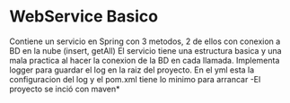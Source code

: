 # WebService Basico
Contiene un servicio en Spring con 3 metodos, 2 de ellos con conexion a BD en la nube (insert, getAll)
El servicio tiene una estructura basica y una mala practica al hacer la conexion de la BD en cada llamada. 
Implementa logger para guardar el log en la raiz del proyecto. 
En el yml esta la configuracion del log y el pom.xml tiene lo minimo para arrancar
-El proyecto se inció con maven*
